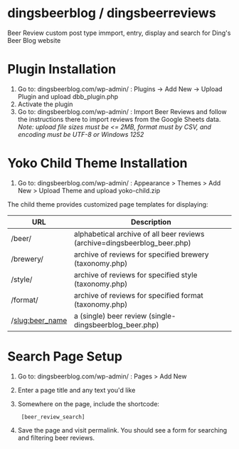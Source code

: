 # dingsbeerblog / dingsbeerreviews

Beer Review custom post type immport, entry, display and search for Ding's Beer Blog website

# Plugin Installation

1. Go to: dingsbeerblog.com/wp-admin/ : Plugins -> Add New -> Upload Plugin and upload dbb_plugin.php
2. Activate the plugin
3. Go to: dingsbeerblog.com/wp-admin/ : Import Beer Reviews and follow the instructions there to import
reviews from the Google Sheets data.
*Note: upload file sizes must be <= 2MB, format must by CSV, and encoding must be UTF-8 or Windows 1252*

# Yoko Child Theme Installation

1. Go to: dingsbeerblog.com/wp-admin/ : Appearance > Themes > Add New > Upload Theme and upload yoko-child.zip

The child theme provides customized page templates for displaying:

| URL               | Description                                                                       |
|-------------------|-----------------------------------------------------------------------------------|
| /beer/            | alphabetical archive of all beer reviews (archive=dingsbeerblog_beer.php)         |
| /brewery/<slug>   | archive of reviews for specified brewery (taxonomy.php)                           |
| /style/<slug>     | archive of reviews for specified style (taxonomy.php)                             |
| /format/<slug>    | archive of reviews for specified format (taxonomy.php)                            |
| /<slug:beer_name> | a (single) beer review (single-dingsbeerblog_beer.php)                            |

# Search Page Setup

1. Go to: dingsbeerblog.com/wp-admin/ : Pages > Add New
2. Enter a page title and any text you'd like
3. Somewhere on the page, include the shortcode:

        [beer_review_search]

4. Save the page and visit permalink. You should see a form for searching and filtering beer reviews.




